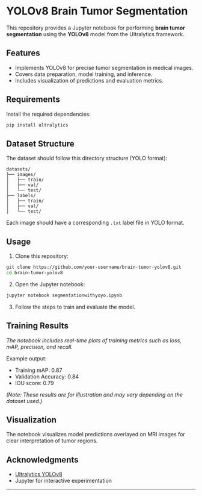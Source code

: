 
# YOLOv8 Brain Tumor Segmentation

This repository provides a Jupyter notebook for performing **brain tumor segmentation** using the **YOLOv8** model from the Ultralytics framework.

## Features

- Implements YOLOv8 for precise tumor segmentation in medical images.
- Covers data preparation, model training, and inference.
- Includes visualization of predictions and evaluation metrics.

## Requirements

Install the required dependencies:

```bash
pip install ultralytics
```

## Dataset Structure

The dataset should follow this directory structure (YOLO format):

```
datasets/
├── images/
│   ├── train/
│   ├── val/
│   └── test/
├── labels/
│   ├── train/
│   ├── val/
│   └── test/
```

Each image should have a corresponding `.txt` label file in YOLO format.

## Usage

1. Clone this repository:

```bash
git clone https://github.com/your-username/brain-tumor-yolov8.git
cd brain-tumor-yolov8
```

2. Open the Jupyter notebook:

```bash
jupyter notebook segmentationwithyoyo.ipynb
```

3. Follow the steps to train and evaluate the model.

## Training Results

*The notebook includes real-time plots of training metrics such as loss, mAP, precision, and recall.*

Example output:

- Training mAP: 0.87
- Validation Accuracy: 0.84
- IOU score: 0.79

*(Note: These results are for illustration and may vary depending on the dataset used.)*

## Visualization

The notebook visualizes model predictions overlayed on MRI images for clear interpretation of tumor regions.

## Acknowledgments

- [Ultralytics YOLOv8](https://github.com/ultralytics/ultralytics)
- Jupyter for interactive experimentation

---
